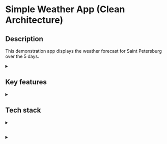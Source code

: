 # Simple Weather App (Clean Architecture)

## Description

This demonstration app displays the weather forecast for Saint Petersburg over the 5 days.

<details>
<summary> <h2> Key features </h2> </summary>

* All key requirements are satisfied
* Clean Architecture + MVVM
* Ability to refresh data with "Update forecast" button
* Animation of list element`s expansion and collapsion

</details>

<details>
<summary> <h2> Tech stack </h2> </summary>

* Kotlin
* Jetpack Compose
* Clean Architecture + MVVM
* Compose navigation
* Hilt
* Retrofit
* Material/Material 3

</details>


<details>
<summary> <h2>  </h2> </summary>

```

```
</details>


<details>
<summary> <h2>  </h2> </summary>

```

```
</details>
